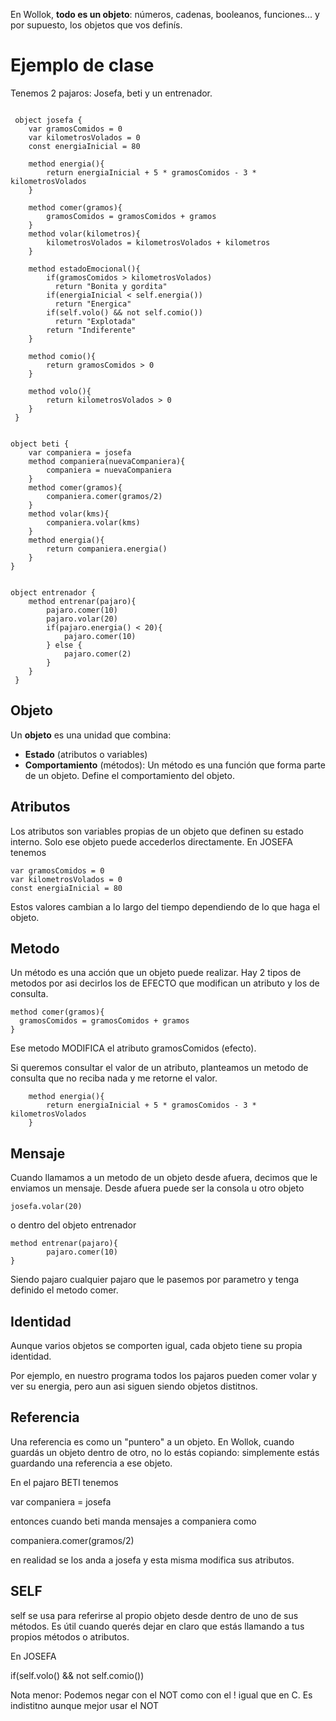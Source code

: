 En Wollok, **todo es un objeto**: números, cadenas, booleanos, funciones... y por supuesto, los objetos que vos definís.

# Ejemplo de clase
Tenemos 2 pajaros: Josefa, beti y un entrenador.

```wollok

 object josefa {
 	var gramosComidos = 0
 	var kilometrosVolados = 0
 	const energiaInicial = 80
 	
 	method energia(){
 		return energiaInicial + 5 * gramosComidos - 3 * kilometrosVolados
 	}

 	method comer(gramos){
 		gramosComidos = gramosComidos + gramos
 	}
 	method volar(kilometros){
 		kilometrosVolados = kilometrosVolados + kilometros
 	}
 	
 	method estadoEmocional(){
 		if(gramosComidos > kilometrosVolados)
 		  return "Bonita y gordita"
 		if(energiaInicial < self.energia())
 		  return "Energica"
 		if(self.volo() && not self.comio())
 		  return "Explotada"
 		return "Indiferente"
 	}
 	
 	method comio(){
 		return gramosComidos > 0
 	}
 	
 	method volo(){
 		return kilometrosVolados > 0
 	}
 }
```

```wollok

object beti {
	var companiera = josefa 
	method companiera(nuevaCompaniera){
		companiera = nuevaCompaniera
	}
	method comer(gramos){
		companiera.comer(gramos/2)
	}
	method volar(kms){
		companiera.volar(kms)
	}
	method energia(){
		return companiera.energia()
	}
}

```

```wollok

object entrenador {
 	method entrenar(pajaro){
 		pajaro.comer(10)
 		pajaro.volar(20)
 		if(pajaro.energia() < 20){
 			pajaro.comer(10)
 		} else {
 			pajaro.comer(2)
 		}
 	}
 }

```

## Objeto
 
Un **objeto** es una unidad que combina:

- **Estado** (atributos o variables)
- **Comportamiento** (métodos): Un método es una función que forma parte de un objeto. Define el comportamiento del objeto.

## Atributos

Los atributos son variables propias de un objeto que definen su estado interno. Solo ese objeto puede accederlos directamente. En JOSEFA tenemos

```wollok
var gramosComidos = 0
var kilometrosVolados = 0
const energiaInicial = 80
```

Estos valores cambian a lo largo del tiempo dependiendo de lo que haga el objeto.

## Metodo

Un método es una acción que un objeto puede realizar. Hay 2 tipos de metodos por asi decirlos los de EFECTO que modifican un atributo y los de consulta.

```wollok
method comer(gramos){
  gramosComidos = gramosComidos + gramos
}
```

Ese metodo MODIFICA el atributo gramosComidos (efecto). 

Si queremos consultar el valor de un atributo, planteamos un metodo de consulta que no reciba nada y me retorne el valor.

```wollok
 	method energia(){
 		return energiaInicial + 5 * gramosComidos - 3 * kilometrosVolados
 	}
```

## Mensaje

Cuando llamamos a un metodo de un objeto desde afuera, decimos que le enviamos un mensaje. Desde afuera puede ser la consola u otro objeto

```wollok
josefa.volar(20)
```

o dentro del objeto entrenador

```wollok
method entrenar(pajaro){
 		pajaro.comer(10)
}
```

Siendo pajaro cualquier pajaro que le pasemos por parametro y tenga definido el metodo comer.

## Identidad

Aunque varios objetos se comporten igual, cada objeto tiene su propia identidad.

Por ejemplo, en nuestro programa todos los pajaros pueden comer volar y ver su energia, pero aun asi siguen siendo objetos distitnos.

## Referencia

Una referencia es como un "puntero" a un objeto. En Wollok, cuando guardás un objeto dentro de otro, no lo estás copiando: simplemente estás guardando una referencia a ese objeto.

En el pajaro BETI tenemos

var companiera = josefa 

entonces cuando beti manda mensajes a companiera como

companiera.comer(gramos/2)

en realidad se los anda a josefa y esta misma modifica sus atributos.

## SELF

self se usa para referirse al propio objeto desde dentro de uno de sus métodos. Es útil cuando querés dejar en claro que estás llamando a tus propios métodos o atributos.

En JOSEFA

if(self.volo() && not self.comio())

Nota menor: Podemos negar con el NOT como con el ! igual que en C. Es indistitno aunque mejor usar el NOT

